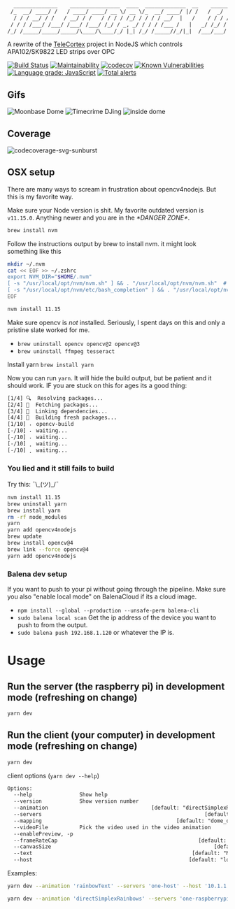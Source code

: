 <!-- markdownlint-disable MD041 -->
```txt

  ______________    ________________  ____  _____________  __    ________
 /_  __/ ____/ /   / ____/ ____/ __ \/ __ \/_  __/ ____/ |/ /   /  _/  _/
  / / / __/ / /   / __/ / /   / / / / /_/ / / / / __/  |   /    / / / /
 / / / /___/ /___/ /___/ /___/ /_/ / _, _/ / / / /___ /   |   _/ /_/ /
/_/ /_____/_____/_____/\____/\____/_/ |_| /_/ /_____//_/|_|  /___/___/


```

A rewrite of the [TeleCortex](https://github.com/laserphile/telecortex) project in NodeJS which controls APA102/SK9822 LED strips over OPC

[![Build Status](https://travis-ci.org/Laserphile/JS-Telecortex-2-Client.svg?branch=master)](https://travis-ci.com/Laserphile/JS-Telecortex-2-Client)
[![Maintainability](https://api.codeclimate.com/v1/badges/3a81693e65cfd8c8c555/maintainability)](https://codeclimate.com/github/Laserphile/JS-Telecortex-2-Client/maintainability)
[![codecov](https://codecov.io/gh/Laserphile/JS-Telecortex-2-Client/branch/master/graph/badge.svg)](https://codecov.io/gh/Laserphile/JS-Telecortex-2-Client)
[![Known Vulnerabilities](https://snyk.io/test/github/Laserphile/JS-Telecortex-2-Client/badge.svg?targetFile=package.json)](https://snyk.io/test/github/Laserphile/JS-Telecortex-2-Client?targetFile=package.json)
[![Language grade: JavaScript](https://img.shields.io/lgtm/grade/javascript/g/Laserphile/JS-Telecortex-2-Client.svg?logo=lgtm&logoWidth=18)](https://lgtm.com/projects/g/Laserphile/JS-Telecortex-2-Client/context:javascript)
[![Total alerts](https://img.shields.io/lgtm/alerts/g/Laserphile/JS-Telecortex-2-Client.svg?logo=lgtm&logoWidth=18)](https://lgtm.com/projects/g/Laserphile/JS-Telecortex-2-Client/alerts/)

## Gifs

![Moonbase Dome](img/telecortex-lx-12.gif)
![Timecrime DJing](img/telecortex-timecrime-djing-short.gif?raw=true)
![inside dome](img/telecortex-inside-dome.gif?raw=true)

## Coverage

![codecoverage-svg-sunburst](https://codecov.io/gh/Laserphile/JS-Telecortex-2-Client/branch/master/graphs/sunburst.svg)

## OSX setup

There are many ways to scream in frustration about opencv4nodejs. But this is my favorite way.

Make sure your Node version is shit. My favorite outdated version is `v11.15.0`. Anything newer and you are in the _*\*DANGER ZONE\**_.

```bash
brew install nvm
```

Follow the instructions output by brew to install nvm. it might look something like this

```bash
mkdir ~/.nvm
cat << EOF >> ~/.zshrc
export NVM_DIR="$HOME/.nvm"
[ -s "/usr/local/opt/nvm/nvm.sh" ] && . "/usr/local/opt/nvm/nvm.sh"  # This loads nvm
[ -s "/usr/local/opt/nvm/etc/bash_completion" ] && . "/usr/local/opt/nvm/etc/bash_completion"  # This loads nvm bash_completion
EOF
```

```txt
nvm install 11.15
```

Make sure opencv is _not_ installed. Seriously, I spent days on this and only a pristine slate worked for me.

- `brew uninstall opencv opencv@2 opencv@3`
- `brew uninstall ffmpeg tesseract`

Install yarn `brew install yarn`

Now you can run `yarn`. It will hide the build output, but be patient and it should work.
IF you are stuck on this for ages its a good thing:

```txt
[1/4] 🔍  Resolving packages...
[2/4] 🚚  Fetching packages...
[3/4] 🔗  Linking dependencies...
[4/4] 🔨  Building fresh packages...
[1/10] ⠄ opencv-build
[-/10] ⠄ waiting...
[-/10] ⠄ waiting...
[-/10] ⡀ waiting...
[-/10] ⡀ waiting...
```

### You lied and it still fails to build

Try this: ¯\\\_(ツ)\_/¯

```bash
nvm install 11.15
brew uninstall yarn
brew install yarn
rm -rf node_modules
yarn
yarn add opencv4nodejs
brew update
brew install opencv@4
brew link --force opencv@4
yarn add opencv4nodejs
```

### Balena dev setup

If you want to push to your pi without going through the pipeline. Make sure you also "enable local mode" on BalenaCloud if its a cloud image.

- `npm install --global --production --unsafe-perm balena-cli`
- `sudo balena local scan`
  Get the ip address of the device you want to push to from the output.
- `sudo balena push 192.168.1.120` or whatever the IP is.

# Usage

## Run the server (the raspberry pi) in development mode (refreshing on change)

```bash
yarn dev
```

## Run the client (your computer) in development mode (refreshing on change)

```bash
yarn dev
```

client options (`yarn dev --help`)

```txt
Options:
  --help               Show help                                       [boolean]
  --version            Show version number                             [boolean]
  --animation                                 [default: "directSimplexRainbows"]
  --servers                                                    [default: "five"]
  --mapping                                           [default: "dome_overhead"]
  --videoFile          Pick the video used in the video animation
  --enablePreview, -p                                                  [boolean]
  --frameRateCap                                             [default: Infinity]
  --canvasSize                                                    [default: 512]
  --text                                                   [default: "MOONBASE"]
  --host                                                  [default: "localhost"]
```

Examples:

```bash
yarn dev --animation 'rainbowText' --servers 'one-host' --host '10.1.1.53' --mapping 'square_serp_12' --canvasSize 12 --frameRateCap 20 --text 'BEANS'
```

```bash
yarn dev --animation 'directSimplexRainbows' --servers 'one-raspberrypi' --mapping 'square_serp_12' --frameRateCap 20
```
